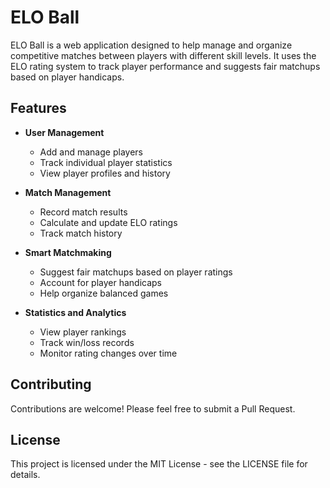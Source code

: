 # ELO Ball

ELO Ball is a web application designed to help manage and organize competitive matches between players with different skill levels. It uses the ELO rating system to track player performance and suggests fair matchups based on player handicaps.

## Features

- **User Management**
  - Add and manage players
  - Track individual player statistics
  - View player profiles and history

- **Match Management**
  - Record match results
  - Calculate and update ELO ratings
  - Track match history

- **Smart Matchmaking**
  - Suggest fair matchups based on player ratings
  - Account for player handicaps
  - Help organize balanced games

- **Statistics and Analytics**
  - View player rankings
  - Track win/loss records
  - Monitor rating changes over time

## Contributing

Contributions are welcome! Please feel free to submit a Pull Request.

## License

This project is licensed under the MIT License - see the LICENSE file for details.
  